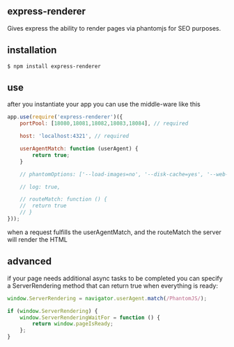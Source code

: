 ## express-renderer

Gives express the ability to render pages via phantomjs for SEO purposes.

## installation

    $ npm install express-renderer

## use

after you instantiate your app you can use the middle-ware like this

```javascript
app.use(require('express-renderer')({
	portPool: [18080,18081,18082,18083,18084], // required

	host: 'localhost:4321', // required

	userAgentMatch: function (userAgent) {
		return true;
	}

	// phantomOptions: ['--load-images=no', '--disk-cache=yes', '--web-security=no'],

	// log: true,

	// routeMatch: function () {
	// 	return true
	// }
}));
```

when a request fulfills the userAgentMatch, and the routeMatch the server will render the HTML

## advanced

if your page needs additional async tasks to be completed you can specify a ServerRendering method that can return true when everything is ready:

```javascript
window.ServerRendering = navigator.userAgent.match(/PhantomJS/);

if (window.ServerRendering) {
	window.ServerRenderingWaitFor = function () {
		return window.pageIsReady;
	};
}
```